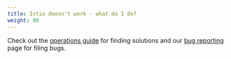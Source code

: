```yaml
---
title: Istio doesn't work - what do I do?
weight: 90
---
```


Check out the [operations guide](/docs/ops/) for finding solutions and our
[bug reporting](/docs/releases/bugs/) page for filing bugs.
